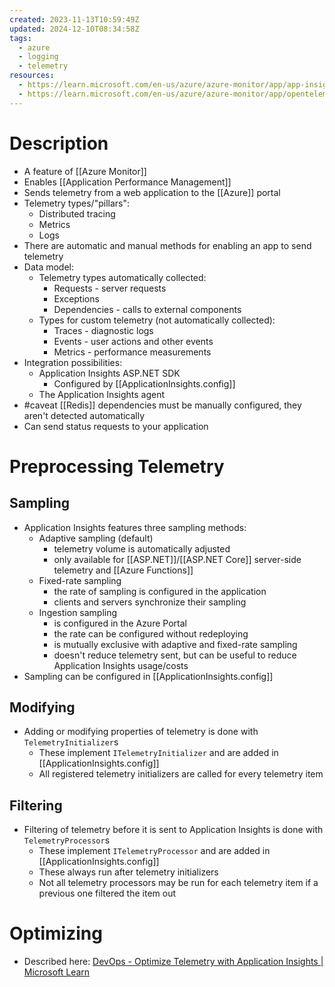 ```yaml
---
created: 2023-11-13T10:59:49Z
updated: 2024-12-10T08:34:58Z
tags:
  - azure
  - logging
  - telemetry
resources:
  - https://learn.microsoft.com/en-us/azure/azure-monitor/app/app-insights-overview
  - https://learn.microsoft.com/en-us/azure/azure-monitor/app/opentelemetry-overview?tabs=aspnetcore
---
```

# Description
- A feature of [[Azure Monitor]]
- Enables [[Application Performance Management]]
- Sends telemetry from a web application to the [[Azure]] portal
- Telemetry types/"pillars":
	- Distributed tracing
	- Metrics
	- Logs
- There are automatic and manual methods for enabling an app to send telemetry
- Data model:
	- Telemetry types automatically collected:
		- Requests - server requests
		- Exceptions
		- Dependencies - calls to external components
	- Types for custom telemetry (not automatically collected):
		- Traces - diagnostic logs
		- Events - user actions and other events
		- Metrics - performance measurements
- Integration possibilities:
	- Application Insights ASP.NET SDK
		- Configured by [[ApplicationInsights.config]]
	- The Application Insights agent
- #caveat [[Redis]] dependencies must be manually configured, they aren't detected automatically
- Can send status requests to your application
# Preprocessing Telemetry
## Sampling
- Application Insights features three sampling methods:
	- Adaptive sampling (default)
		- telemetry volume is automatically adjusted
		- only available for [[ASP.NET]]/[[ASP.NET Core]] server-side telemetry and [[Azure Functions]]
	- Fixed-rate sampling
		- the rate of sampling is configured in the application
		- clients and servers synchronize their sampling
	- Ingestion sampling
		- is configured in the Azure Portal
		- the rate can be configured without redeploying
		- is mutually exclusive with adaptive and fixed-rate sampling
		- doesn't reduce telemetry sent, but can be useful to reduce Application Insights usage/costs
- Sampling can be configured in [[ApplicationInsights.config]]
## Modifying
- Adding or modifying properties of telemetry is done with `TelemetryInitializer`s
	- These implement `ITelemetryInitializer` and are added in [[ApplicationInsights.config]]
	- All registered telemetry initializers are called for every telemetry item
## Filtering
- Filtering of telemetry before it is sent to Application Insights is done with `TelemetryProcessor`s
	- These implement `ITelemetryProcessor` and are added in [[ApplicationInsights.config]]
	- These always run after telemetry initializers
	- Not all telemetry processors may be run for each telemetry item if a previous one filtered the item out

# Optimizing
- Described here: [DevOps - Optimize Telemetry with Application Insights | Microsoft Learn](https://learn.microsoft.com/en-us/archive/msdn-magazine/2017/may/devops-optimize-telemetry-with-application-insights)